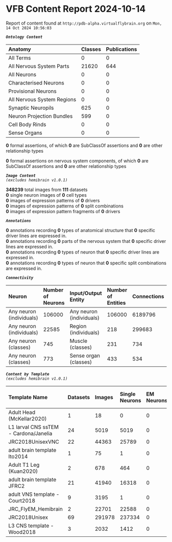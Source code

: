 
VFB Content Report 2024-10-14
=============================


Report of content found at ``http://pdb-alpha.virtualflybrain.org`` on ``Mon, 14 Oct 2024 10:56:03``  
  
***``Ontology Content``***  

|Anatomy|Classes|Publications|
| :--- | :--- | :--- |
|All Terms|0|0|
|All Nervous System Parts|21620|644|
|All Neurons|0|0|
|Characterised Neurons|0|0|
|Provisional Neurons|0|0|
|All Nervous System Regions|0|0|
|Synaptic Neuropils|625|0|
|Neuron Projection Bundles|599|0|
|Cell Body Rinds|0|0|
|Sense Organs|0|0|
  
  
**0** formal assertions, of which **0** are SubClassOf assertions and **0** are other relationship types  
  
**0** formal assertions on nervous system components, of which **0** are SubClassOf assertions and **0** are other relationship types  
  
***``Image Content``***  
*``(excludes hemibrain v1.0.1)``*  
  
**348239** total images from **111** datasets  
**0** single neuron images of **0** cell types  
**0** images of expression patterns of **0** drivers  
**0** images of expression patterns of **0** split combinations  
**0** images of expression pattern fragments of **0** drivers  
  
***``Annotations``***  
  
**0** annotations recording **0** types of anatomical structure that **0** specific driver lines are expressed in.  
**0** annotations recording **0** parts of the nervous system that **0** specific driver lines are expressed in.  
**0** annotations recording **0** types of neuron that **0** specific driver lines are expressed in.  
**0** annotations recording **0** types of neuron that **0** specific split combinations are expressed in.  
  
***``Connectivity``***  

|Neuron|Number of Neurons|Input/Output Entity|Number of Entities|Connections|
| :--- | :--- | :--- | :--- | :--- |
|Any neuron (individuals)|106000|Any neuron (individuals)|106000|6189796|
|Any neuron (individuals)|22585|Region (individuals)|218|299683|
|Any neuron (classes)|745|Muscle (classes)|231|734|
|Any neuron (classes)|773|Sense organ (classes)|433|534|
  
  
  
***``Content by Template``***  
*``(excludes hemibrain v1.0.1)``*  

|Template Name|Datasets|Images|Single Neurons|EM Neurons|Full Expression Patterns|Split Expression Patterns|Partial Expression Patterns|Painted domains|
| :--- | :--- | :--- | :--- | :--- | :--- | :--- | :--- | :--- |
|Adult Head (McKellar2020)|1|18|0|0|0|0|0|0|
|L1 larval CNS ssTEM - Cardona/Janelia|24|5019|5019|0|0|0|0|0|
|JRC2018UnisexVNC|22|44363|25789|0|7689|0|10240|0|
|adult brain template Ito2014|1|75|1|0|0|0|0|0|
|Adult T1 Leg (Kuan2020)|2|678|464|0|0|0|0|0|
|adult brain template JFRC2|21|41940|16318|0|24672|0|16127|0|
|adult VNS template - Court2018|9|3195|1|0|2691|0|0|0|
|JRC_FlyEM_Hemibrain|2|22701|22588|0|0|0|0|0|
|JRC2018Unisex|69|291978|237334|0|30023|0|38796|0|
|L3 CNS template - Wood2018|3|2032|1412|0|0|0|1773|0|
  
